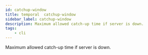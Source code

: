 ```yaml
---
id: catchup-window
title: temporal  catchup-window
sidebar_label: catchup-window
description: Maximum allowed catch-up time if server is down.
tags:
    - cli
---
```


Maximum allowed catch-up time if server is down.
